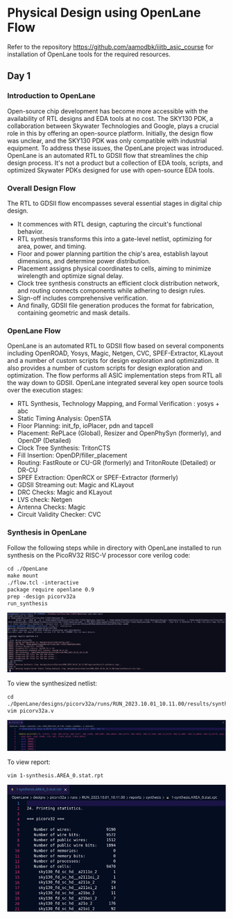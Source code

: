 # Physical Design using OpenLane Flow
Refer to the repository https://github.com/aamodbk/iiitb_asic_course for installation of OpenLane tools for the required resources.

## Day 1
### Introduction to OpenLane
Open-source chip development has become more accessible with the availability of RTL designs and EDA tools at no cost. The SKY130 PDK, a collaboration between Skywater Technologies and Google, plays a crucial role in this by offering an open-source platform. Initially, the design flow was unclear, and the SKY130 PDK was only compatible with industrial equipment. To address these issues, the OpenLane project was introduced. OpenLane is an automated RTL to GDSII flow that streamlines the chip design process. It's not a product but a collection of EDA tools, scripts, and optimized Skywater PDKs designed for use with open-source EDA tools.

### Overall Design Flow
The RTL to GDSII flow encompasses several essential stages in digital chip design. 
* It commences with RTL design, capturing the circuit's functional behavior.
* RTL synthesis transforms this into a gate-level netlist, optimizing for area, power, and timing.
* Floor and power planning partition the chip's area, establish layout dimensions, and determine power distribution.
* Placement assigns physical coordinates to cells, aiming to minimize wirelength and optimize signal delay.
* Clock tree synthesis constructs an efficient clock distribution network, and routing connects components while adhering to design rules.
* Sign-off includes comprehensive verification.
* And finally, GDSII file generation produces the format for fabrication, containing geometric and mask details.

### OpenLane Flow
OpenLane is an automated RTL to GDSII flow based on several components including OpenROAD, Yosys, Magic, Netgen, CVC, SPEF-Extractor, KLayout and a number of custom scripts for design exploration and optimization. It also provides a number of custom scripts for design exploration and optimization. The flow performs all ASIC implementation steps from RTL all the way down to GDSII.
OpenLane integrated several key open source tools over the execution stages:
* RTL Synthesis, Technology Mapping, and Formal Verification : yosys + abc
* Static Timing Analysis: OpenSTA
* Floor Planning: init_fp, ioPlacer, pdn and tapcell
* Placement: RePLace (Global), Resizer and OpenPhySyn (formerly), and OpenDP (Detailed)
* Clock Tree Synthesis: TritonCTS
* Fill Insertion: OpenDP/filler_placement
* Routing: FastRoute or CU-GR (formerly) and TritonRoute (Detailed) or DR-CU
* SPEF Extraction: OpenRCX or SPEF-Extractor (formerly)
* GDSII Streaming out: Magic and KLayout
* DRC Checks: Magic and KLayout
* LVS check: Netgen
* Antenna Checks: Magic
* Circuit Validity Checker: CVC

### Synthesis in OpenLane
Follow the following steps while in directory with OpenLane installed to run synthesis on the PicoRV32 RISC-V processor core verilog code:
```
cd ./OpenLane
make mount
./flow.tcl -interactive
package require openlane 0.9
prep -design picorv32a
run_synthesis
```

![alt text](https://github.com/aamodbk/iiitb_ASIC_OpenLane/blob/main/openlane_synth.png)

To view the synthesized netlist:
```
cd ./OpenLane/designs/picorv32a/runs/RUN_2023.10.01_10.11.00/results/synthesis/
vim picorv32a.v
```

![alt text](https://github.com/aamodbk/iiitb_ASIC_OpenLane/blob/main/synth_v.png)

To view report:
```
vim 1-synthesis.AREA_0.stat.rpt
```

![alt text](https://github.com/aamodbk/iiitb_ASIC_OpenLane/blob/main/synth_rpt.png)

